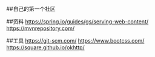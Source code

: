 ##自己的第一个社区

##资料
https://spring.io/guides/gs/serving-web-content/
https://mvnrepository.com/

##工具
https://git-scm.com/
https://www.bootcss.com/
https://square.github.io/okhttp/